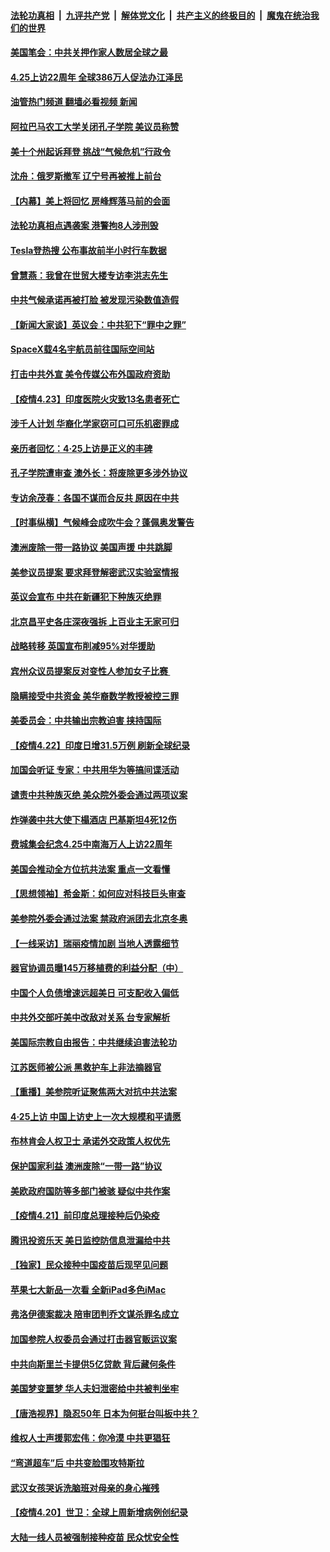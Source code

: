 ####  [法轮功真相](../../../../basic/blob/master/README.md?t=04241831) &nbsp;|&nbsp; [九评共产党](../../../../9ping.md/blob/master/README.md?t=04241831) &nbsp;|&nbsp; [解体党文化](../../../../jtdwh.md/blob/master/README.md?t=04241831)  &nbsp;|&nbsp; [共产主义的终极目的](../../../../gczydzjmd.md/blob/master/README.md?t=04241831) &nbsp;|&nbsp; [魔鬼在统治我们的世界](../../../../mgztzwmdsj.md/blob/master/README.md?t=04241831) 

#### [美国笔会：中共关押作家人数居全球之最](../pages/nf4514/n12901918.md?t=04241831) 

#### [4.25上访22周年 全球386万人促法办江泽民](../pages/nf4514/n12900410.md?t=04241831) 

#### [油管热门频道 翻墙必看视频 新闻](http://159.65.108.143:81/youtube.html)

#### [阿拉巴马农工大学关闭孔子学院 美议员称赞](../pages/nf4514/n12901561.md?t=04241831) 

#### [美十个州起诉拜登 挑战“气候危机”行政令](../pages/nf4514/n12901504.md?t=04241831) 

#### [沈舟：俄罗斯撤军 辽宁号再被推上前台](../pages/nf4514/n12901453.md?t=04241831) 

#### [【内幕】美上将回忆 房峰辉落马前的会面](../pages/nf4514/n12901440.md?t=04241831) 

#### [法轮功真相点遇袭案 港警拘8人涉刑毁](../pages/nf4514/n12901363.md?t=04241831) 

#### [Tesla登热搜 公布事故前半小时行车数据](../pages/nf4514/n12900832.md?t=04241831) 

#### [曾慧燕：我曾在世贸大楼专访李洪志先生](../pages/nf4514/n12898729.md?t=04241831) 

#### [中共气候承诺再被打脸 被发现污染数值造假](../pages/nf4514/n12900385.md?t=04241831) 

#### [【新闻大家谈】英议会：中共犯下“罪中之罪”](../pages/nf4514/n12900584.md?t=04241831) 

#### [SpaceX载4名宇航员前往国际空间站](../pages/nf4514/n12900383.md?t=04241831) 

#### [打击中共外宣 美令传媒公布外国政府资助](../pages/nf4514/n12900339.md?t=04241831) 

#### [【疫情4.23】印度医院火灾致13名患者死亡](../pages/nf4514/n12900106.md?t=04241831) 

#### [涉千人计划 华裔化学家窃可口可乐机密罪成](../pages/nf4514/n12899797.md?t=04241831) 

#### [亲历者回忆：4·25上访是正义的丰碑](../pages/nf4514/n12899510.md?t=04241831) 

#### [孔子学院遭审查 澳外长：将废除更多涉外协议](../pages/nf4514/n12899492.md?t=04241831) 

#### [专访余茂春：各国不谋而合反共 原因在中共](../pages/nf4514/n12899281.md?t=04241831) 

#### [【时事纵横】气候峰会成吹牛会？蓬佩奥发警告](../pages/nf4514/n12898974.md?t=04241831) 

#### [澳洲废除一带一路协议 美国声援 中共跳脚](../pages/nf4514/n12898768.md?t=04241831) 

#### [美参议员提案 要求拜登解密武汉实验室情报](../pages/nf4514/n12898787.md?t=04241831) 

#### [英议会宣布 中共在新疆犯下种族灭绝罪](../pages/nf4514/n12898674.md?t=04241831) 

#### [北京昌平史各庄深夜强拆 上百业主无家可归](../pages/nf4514/n12898372.md?t=04241831) 

#### [战略转移 英国宣布削减95%对华援助](../pages/nf4514/n12898513.md?t=04241831) 

#### [宾州众议员提案反对变性人参加女子比赛 ](../pages/nf4514/n12896602.md?t=04241831) 

#### [隐瞒接受中共资金 美华裔数学教授被控三罪](../pages/nf4514/n12898336.md?t=04241831) 

#### [美委员会：中共输出宗教迫害 挟持国际](../pages/nf4514/n12897485.md?t=04241831) 

#### [【疫情4.22】印度日增31.5万例 刷新全球纪录](../pages/nf4514/n12897550.md?t=04241831) 

#### [加国会听证 专家：中共用华为等搞间谍活动](../pages/nf4514/n12896356.md?t=04241831) 

#### [谴责中共种族灭绝 美众院外委会通过两项议案](../pages/nf4514/n12896720.md?t=04241831) 

#### [炸弹袭中共大使下榻酒店 巴基斯坦4死12伤](../pages/nf4514/n12896833.md?t=04241831) 

#### [费城集会纪念4.25中南海万人上访22周年](../pages/nf4514/n12893923.md?t=04241831) 

#### [美国会推动全方位抗共法案 重点一文看懂](../pages/nf4514/n12896606.md?t=04241831) 

#### [【思想领袖】希金斯：如何应对科技巨头审查](../pages/nf4514/n12820740.md?t=04241831) 

#### [美参院外委会通过法案 禁政府派团去北京冬奥](../pages/nf4514/n12896380.md?t=04241831) 

#### [【一线采访】瑞丽疫情加剧 当地人透露细节](../pages/nf4514/n12896216.md?t=04241831) 

#### [器官协调员曝145万移植费的利益分配（中）](../pages/nf4514/n12894547.md?t=04241831) 

#### [中国个人负债增速远超美日 可支配收入偏低](../pages/nf4514/n12896005.md?t=04241831) 

#### [中共外交部吁美中改敌对关系 台专家解析](../pages/nf4514/n12895748.md?t=04241831) 

#### [美国际宗教自由报告：中共继续迫害法轮功](../pages/nf4514/n12895865.md?t=04241831) 

#### [江苏医师被公派 黑救护车上非法摘器官](../pages/nf4514/n12894173.md?t=04241831) 

#### [【重播】美参院听证聚焦两大对抗中共法案](../pages/nf4514/n12894147.md?t=04241831) 

#### [4·25上访 中国上访史上一次大规模和平请愿](../pages/nf4514/n12875982.md?t=04241831) 

#### [布林肯会人权卫士 承诺外交政策人权优先](../pages/nf4514/n12895557.md?t=04241831) 

#### [保护国家利益 澳洲废除“一带一路”协议](../pages/nf4514/n12895280.md?t=04241831) 

#### [美欧政府国防等多部门被骇 疑似中共作案](../pages/nf4514/n12895484.md?t=04241831) 

#### [【疫情4.21】前印度总理接种后仍染疫](../pages/nf4514/n12894972.md?t=04241831) 

#### [腾讯投资乐天 美日监控防信息泄漏给中共](../pages/nf4514/n12894197.md?t=04241831) 

#### [【独家】民众接种中国疫苗后现罕见问题](../pages/nf4514/n12890122.md?t=04241831) 

#### [苹果七大新品一次看 全新iPad多色iMac](../pages/nf4514/n12893938.md?t=04241831) 

#### [弗洛伊德案裁决 陪审团判乔文谋杀罪名成立](../pages/nf4514/n12893910.md?t=04241831) 

#### [加国参院人权委员会通过打击器官贩运议案](../pages/nf4514/n12893714.md?t=04241831) 

#### [中共向斯里兰卡提供5亿贷款 背后藏何条件](../pages/nf4514/n12893603.md?t=04241831) 

#### [美国梦变噩梦 华人夫妇泄密给中共被判坐牢](../pages/nf4514/n12893300.md?t=04241831) 

#### [【唐浩视界】隐忍50年 日本为何挺台叫板中共？](../pages/nf4514/n12892786.md?t=04241831) 

#### [维权人士声援郭宏伟：你冷漠 中共更猖狂](../pages/nf4514/n12893091.md?t=04241831) 

#### [“弯道超车”后 中共变脸围攻特斯拉](../pages/nf4514/n12891398.md?t=04241831) 

#### [武汉女孩哭诉洗脑班对母亲的身心摧残](../pages/nf4514/n12891423.md?t=04241831) 

#### [【疫情4.20】世卫：全球上周新增病例创纪录](../pages/nf4514/n12892336.md?t=04241831) 

#### [大陆一线人员被强制接种疫苗 民众忧安全性](../pages/nf4514/n12892187.md?t=04241831) 

<img src='http://gfw-breaker.win/goodnews/indexes/nf4514.md' width='0px' height='0px'/>
